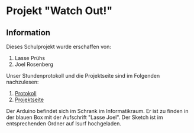 # Projekt "Watch Out!"
## Information  

Dieses Schulprojekt wurde erschaffen von:  
1. Lasse Prühs
2. Joel Rosenberg  

Unser Stundenprotokoll und die Projektseite sind im Folgenden nachzulesen:
1. [Protokoll](https://github.com/juiceinlondon/Projekt-2/blob/main/Protokoll.md)
2. [Projektseite](https://github.com/juiceinlondon/Projekt-2/blob/main/Projektseite.md)  

Der Arduino befindet sich im Schrank im Informatikraum. Er ist zu finden in der blauen Box mit der Aufschrift "Lasse Joel". Der Sketch ist im entsprechenden Ordner auf Isurf hochgeladen.
